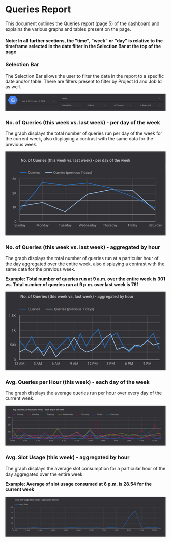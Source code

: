 # Queries Report

This document outlines the Queries report (page 5) of the dashboard and explains the various graphs and tables present on the page.

#### Note: In all further sections, the "time", "week" or "day" is relative to the timeframe selected in the date filter in the Selection Bar at the top of the page

### Selection Bar
The Selection Bar allows the user to filter the data in the report to a specific date and/or table. There are filters present to filter by Project Id and Job Id as well.

![Selection Bar](../images/query_jobs/Image1.png)

### No. of Queries (this week vs. last week) - per day of the week
The graph displays the total number of queries run per day of the week for the current week, also displaying a contrast with the same data for the previous week.

![No. of Queries (this week vs. last week) - per day of the week](../images/query_jobs/Image2.png)

### No. of Queries (this week vs. last week) - aggregated by hour
The graph displays the total number of queries run at a particular hour of the day aggregated over the entire week, also displaying a contrast with the same data for the previous week.

**Example: Total number of queries run at 9 a.m. over the entire week is 301 vs. Total number of queries run at 9 p.m. over last week is 761**

![No. of Queries (this week vs. last week) - aggregated by hour](../images/query_jobs/Image3.png)

### Avg. Queries per Hour (this week) - each day of the week
The graph displays the average queries run per hour over every day of the current week.

![Avg. Queries per Hour (this week) - each day of the week](../images/query_jobs/Image4.png)

### Avg. Slot Usage (this week) - aggregated by hour
The graph displays the average slot consumption for a particular hour of the day aggregated over the entire week.

**Example: Average of slot usage consumed at 6 p.m. is 28.54 for the current week**

![Avg. Slot Usage (this week) - aggregated by hour](../images/query_jobs/Image5.png)


